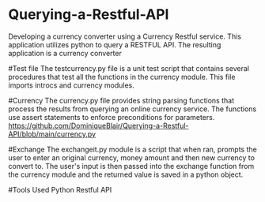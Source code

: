 # Querying-a-Restful-API
Developing a currency converter using a Currency Restful service. 
This application utilizes python to query a RESTFUL API. The resulting application is a currency converter

#Test file
The testcurrency.py file is a unit test script that contains several procedures that test all the functions in the currency module. This file imports introcs and currency modules. 

#Currency
The currency.py file provides string parsing functions that process the results from querying an online currency service. The functions use assert statements to enforce preconditions for parameters. https://github.com/DominiqueBlair/Querying-a-Restful-API/blob/main/currency.py

#Exchange
The exchangeit.py module is a script that when ran, prompts the user to enter an original currency, money amount and then new currency to convert to. The user's input is then passed into the exchange function from the currency module and the returned value is saved in a python object.

#Tools Used
Python Restful API 
